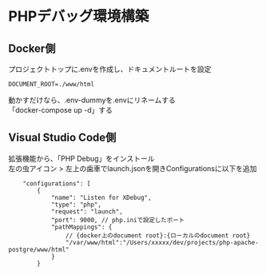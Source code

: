 
# PHPデバッグ環境構築
## Docker側
プロジェクトトップに.envを作成し、ドキュメントルートを設定
``` 
DOCUMENT_ROOT=./www/html
```

動かすだけなら、.env-dummyを.envにリネームする  
「docker-compose up -d」する

## Visual Studio Code側
拡張機能から、「PHP Debug」をインストール  
左の虫アイコン > 左上の歯車でlaunch.jsonを開きConfigurationsに以下を追加  

```
    "configurations": [
        {
            "name": "Listen for XDebug",
            "type": "php",
            "request": "launch",
            "port": 9000, // php.iniで設定したポート
            "pathMappings": {
                // {docker上のdocument root}:{ローカルのdocument root}
                "/var/www/html":"/Users/xxxxx/dev/projects/php-apache-postgre/www/html"
            }
        }
```
